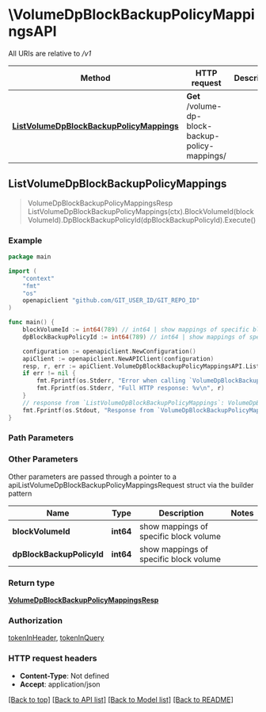 # \VolumeDpBlockBackupPolicyMappingsAPI

All URIs are relative to */v1*

Method | HTTP request | Description
------------- | ------------- | -------------
[**ListVolumeDpBlockBackupPolicyMappings**](VolumeDpBlockBackupPolicyMappingsAPI.md#ListVolumeDpBlockBackupPolicyMappings) | **Get** /volume-dp-block-backup-policy-mappings/ | 



## ListVolumeDpBlockBackupPolicyMappings

> VolumeDpBlockBackupPolicyMappingsResp ListVolumeDpBlockBackupPolicyMappings(ctx).BlockVolumeId(blockVolumeId).DpBlockBackupPolicyId(dpBlockBackupPolicyId).Execute()





### Example

```go
package main

import (
	"context"
	"fmt"
	"os"
	openapiclient "github.com/GIT_USER_ID/GIT_REPO_ID"
)

func main() {
	blockVolumeId := int64(789) // int64 | show mappings of specific block volume (optional)
	dpBlockBackupPolicyId := int64(789) // int64 | show mappings of specific block volume (optional)

	configuration := openapiclient.NewConfiguration()
	apiClient := openapiclient.NewAPIClient(configuration)
	resp, r, err := apiClient.VolumeDpBlockBackupPolicyMappingsAPI.ListVolumeDpBlockBackupPolicyMappings(context.Background()).BlockVolumeId(blockVolumeId).DpBlockBackupPolicyId(dpBlockBackupPolicyId).Execute()
	if err != nil {
		fmt.Fprintf(os.Stderr, "Error when calling `VolumeDpBlockBackupPolicyMappingsAPI.ListVolumeDpBlockBackupPolicyMappings``: %v\n", err)
		fmt.Fprintf(os.Stderr, "Full HTTP response: %v\n", r)
	}
	// response from `ListVolumeDpBlockBackupPolicyMappings`: VolumeDpBlockBackupPolicyMappingsResp
	fmt.Fprintf(os.Stdout, "Response from `VolumeDpBlockBackupPolicyMappingsAPI.ListVolumeDpBlockBackupPolicyMappings`: %v\n", resp)
}
```

### Path Parameters



### Other Parameters

Other parameters are passed through a pointer to a apiListVolumeDpBlockBackupPolicyMappingsRequest struct via the builder pattern


Name | Type | Description  | Notes
------------- | ------------- | ------------- | -------------
 **blockVolumeId** | **int64** | show mappings of specific block volume | 
 **dpBlockBackupPolicyId** | **int64** | show mappings of specific block volume | 

### Return type

[**VolumeDpBlockBackupPolicyMappingsResp**](VolumeDpBlockBackupPolicyMappingsResp.md)

### Authorization

[tokenInHeader](../README.md#tokenInHeader), [tokenInQuery](../README.md#tokenInQuery)

### HTTP request headers

- **Content-Type**: Not defined
- **Accept**: application/json

[[Back to top]](#) [[Back to API list]](../README.md#documentation-for-api-endpoints)
[[Back to Model list]](../README.md#documentation-for-models)
[[Back to README]](../README.md)

